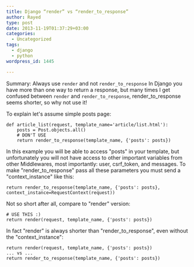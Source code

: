 ```yaml
---
title: Django “render” vs “render_to_response”
author: Rayed
type: post
date: 2013-11-19T01:37:29+03:00
categories:
  - Uncategorized
tags:
  - django
  - python
wordpress_id: 1445

---
```

Summary: Always use `render` and not `render_to_response`
In Django you have more than one way to return a response, but many times I get confused between `render` and `render_to_response`, render_to_response seems shorter, so why not use it!

<!--more-->

To explain let's assume simple posts page:

    def article_list(request, template_name='article/list.html'):
        posts = Post.objects.all()
        # DON'T USE
        return render_to_response(template_name, {'posts': posts})


In this example you will be able to access "posts" in your template, but unfortunately you will not have access to other important variables from other Middlewares, most importantly: user, csrf_token, and messages. To make "render_to_response" pass all these parameters you must send a "context_instance" like this:

    return render_to_response(template_name, {'posts': posts}, context_instance=RequestContext(request))


Not so short after all, compare to "render" version:

    # USE THIS :)
    return render(request, template_name, {'posts': posts})


In fact "render" is always shorter than "render_to_response", even without the "context_instance":

    return render(request, template_name, {'posts': posts})
    ... vs ...
    return render_to_response(template_name, {'posts': posts})


